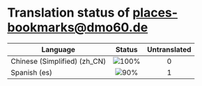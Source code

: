# Translation status of places-bookmarks@dmo60.de

Language | Status | Untranslated
---------|:------:|:-----------:
Chinese (Simplified) (zh_CN) | ![100%](http://progressed.io/bar/100) | 0
Spanish (es) | ![90%](http://progressed.io/bar/90) | 1
